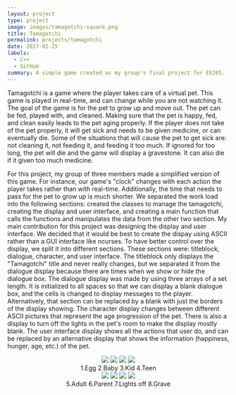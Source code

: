 ```yaml
---
layout: project
type: project
image: images/tamagotchi-square.png
title: Tamagotchi
permalink: projects/tamagotchi
date: 2017-02-25
labels:
  - C++
  - GitHub
summary: A simple game created as my group's final project for EE205.
---
```


Tamagotchi is a game where the player takes care of a virtual pet. This game is played in real-time, and can change while you are not watching it. The goal of the game is for the pet to grow up and move out. The pet can be fed, played with, and cleaned. Making sure that the pet is happy, fed, and clean easily leads to the pet aging properly. If the player does not take of the pet properly, it will get sick and needs to be given medicine, or can eventually die. Some of the situations that will cause the pet to get sick are: not cleaning it, not feeding it, and feeding it too much. If ignored for too long, the pet will die and the game will display a gravestone. It can also die if it given too much medicine. 

For this project, my group of three members made a simplified version of this game. For instance, our game's "clock" changes with each action the player takes rather than with real-time. Additionally, the time that needs to pass for the pet to grow up is much shorter. We separated the work load into the following sections: created the classes to manage the tamagotchi, creating the display and user interface, and creating a main function that calls the functions and manipulates the data from the other two section. My main contribution for this project was designing the display and user interface. We decided that it would be best to create the dispay using ASCII rather than a GUI interface like ncurses. To have better control over the display, we split it into different sections. These sections were: titleblock, dialogue, character, and user interface. The titleblock only displays the "Tamagotchi" title and never really changes, but we separated it from the dialogue display because there are times when we show or hide the dialogue box. The dialogue display was made by using three arrays of a set length. It is initialized to all spaces so that we can display a blank dialogue box, and the cells is changed  to display messages to the player. Alternatively, that section can be replaced by a blank with just the borders of the display showing. The character display changes between different ASCII pictures that represent the age progression of the pet. There is also a display to turn off the lights in the pet's room to make the display mostly blank. The user interface display shows all the actions that user do, and can be replaced by an alternative display that shows the information (happiness, hunger, age, etc.) of the pet.

<center>
  <div class="ui small rounded images">
    <img class="ui image" src="../images/tamagotchi-egg.PNG">
    <img class="ui image" src="../images/tamagotchi-baby.PNG">
    <img class="ui image" src="../images/tamagotchi-kid.PNG">
    <img class="ui image" src="../images/tamagotchi-teen.PNG">
    <figcaption>1.Egg   2.Baby    3.Kid   4.Teen</figcaption>
  </div>
  <div class="ui small rounded images">
    <img class="ui image" src="../images/tamagotchi-adult.PNG">
    <img class="ui image" src="../images/tamagotchi-parent.PNG">
    <img class="ui image" src="../images/tamagotchi-lights.PNG">
    <img class="ui image" src="../images/tamagotchi-grave.PNG">
    <figcaption>5.Adult   6.Parent    7.Lights off    8.Grave</figcaption>
  </div>
</center
